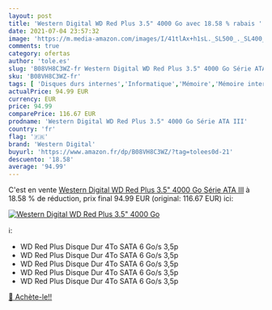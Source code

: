 ```yaml
---
layout: post
title: 'Western Digital WD Red Plus 3.5" 4000 Go avec 18.58 % rabais '
date: 2021-07-04 23:57:32
image: 'https://m.media-amazon.com/images/I/41tlAx+h1sL._SL500_._SL400_.jpg'
comments: true
category: ofertas
author: 'tole.es'
slug: 'B08VH8C3WZ-fr Western Digital WD Red Plus 3.5" 4000 Go Série ATA III'
sku: 'B08VH8C3WZ-fr'
tags: [ 'Disques durs internes','Informatique','Mémoire','Mémoire interne','western digital', ]
actualPrice: 94.99 EUR
currency: EUR
price: 94.99
comparePrice: 116.67 EUR
prodname: 'Western Digital WD Red Plus 3.5" 4000 Go Série ATA III'
country: 'fr'
flag: '🇫🇷'
brand: 'Western Digital'
buyurl: 'https://www.amazon.fr/dp/B08VH8C3WZ/?tag=tolees0d-21'
descuento: '18.58'
average: '94.99'
---
```


C'est en vente [Western Digital WD Red Plus 3.5" 4000 Go Série ATA III](https://www.amazon.fr/dp/B08VH8C3WZ/?tag=tolees0d-21)  à  18.58 % de réduction, prix final  94.99 EUR (original: 116.67 EUR) ici:

[![Western Digital WD Red Plus 3.5" 4000 Go](https://m.media-amazon.com/images/I/41tlAx+h1sL._SL500_._SL400_.jpg)](https://www.amazon.fr/dp/B08VH8C3WZ/?tag=tolees0d-21)

ℹ️:

- WD Red Plus Disque Dur 4To SATA 6 Go/s 3,5p
- WD Red Plus Disque Dur 4To SATA 6 Go/s 3,5p
- WD Red Plus Disque Dur 4To SATA 6 Go/s 3,5p
- WD Red Plus Disque Dur 4To SATA 6 Go/s 3,5p
- WD Red Plus Disque Dur 4To SATA 6 Go/s 3,5p

[🛒 Achète-le!!](https://www.amazon.fr/dp/B08VH8C3WZ/?tag=tolees0d-21)
